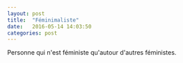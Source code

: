 ```yaml
---
layout: post
title:  "Féminimaliste"
date:   2016-05-14 14:03:50
categories: post
---
```


Personne qui n'est féministe qu'autour d'autres féministes. 